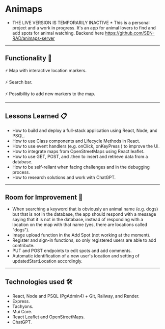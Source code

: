 # Animaps 
* THE LIVE VERSION IS TEMPORARILY INACTIVE *
This is a personal project and a work in progress. It's an app for animal lovers to find and add spots for animal watching.
Backend here https://github.com/SEN-RAD/animaps-server

---
## Functionality 🚀

⚡️ Map with interactive location markers.

⚡️ Search bar.

⚡️ Possibility to add new markers to the map. 

---
## Lessons Learned 📋

* How to build and deploy a full-stack application using React, Node, and PSQL.
* How to use Class components and Lifecycle Methods in React.
* How to use event handlers (e.g. onClick, onKeyPress ) to improve the UI.
* How to integrate maps from OpenStreetMaps using React leaflet. 
* How to use GET, POST, and .then to insert and retrieve data from a database.
* How to be self-reliant when facing challenges and in the debugging process.
* How to research solutions and work with ChatGPT.

---
## Room for Improvement 🔧

* When searching a keyword that is obviously an animal name (e.g. dogs) but that is not in the database, the app should respond with a message saying that it is not in the database, instead of responding with a location on the map with that name (yes, there are locations called "dogs").
* Image upload function in the Add Spot (not working at the moment).
* Register and sign-in functions, so only registered users are able to add contribute.
* PUT and POST endpoints to edit spots and add comments.
* Automatic identification of a new user's location and setting of updatedStartLocation accordingly.

---
 ## Technologies used 🛠️

-  React, Node and PSQL (PgAdmin4) + Git, Railway, and Render.
-  Express.
-  Tachyons.
-  Mui Core.
-  React Leaflet and OpenStreetMaps.
-  ChatGPT.



